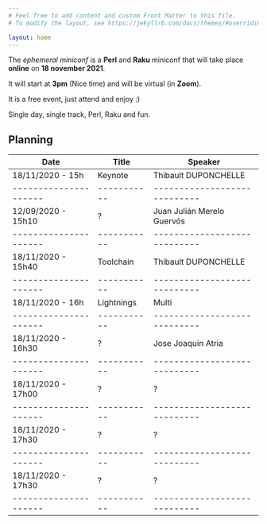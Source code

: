 ```yaml
---
# Feel free to add content and custom Front Matter to this file.
# To modify the layout, see https://jekyllrb.com/docs/themes/#overriding-theme-defaults

layout: home
---
```


The *ephemeral miniconf* is a **Perl** and **Raku** miniconf that will take place **online** on **18 november 2021**.

It will start at **3pm** (Nice time) and will be virtual (in **Zoom**).

It is a free event, just attend and enjoy :)

Single day, single track, Perl, Raku and fun.

## Planning

| Date                | Title     | Speaker                    |
|---------------------|-----------|----------------------------|
| 18/11/2020 - 15h    | Keynote   | Thibault DUPONCHELLE       |
|---------------------|-----------|----------------------------|
| 12/09/2020 - 15h10  | ?         | Juan Julián Merelo Guervós |
|---------------------|-----------|----------------------------|
| 18/11/2020 - 15h40  | Toolchain | Thibault DUPONCHELLE       |
|---------------------|-----------|----------------------------|
| 18/11/2020 - 16h    | Lightnings| Multi                      |
|---------------------|-----------|----------------------------|
| 18/11/2020 - 16h30  | ?         | Jose Joaquin Atria         |
|---------------------|-----------|----------------------------|
| 18/11/2020 - 17h00  | ?         | ?                          |
|---------------------|-----------|----------------------------|
| 18/11/2020 - 17h30  | ?         | ?                          |
|---------------------|-----------|----------------------------|
| 18/11/2020 - 17h30  | ?         | ?                          |
|---------------------|-----------|----------------------------|

